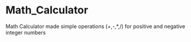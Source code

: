 # Math_Calculator
Math Calculator made simple operations (+,-,*,/) for positive and negative integer numbers
